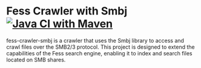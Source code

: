Fess Crawler with Smbj
[![Java CI with Maven](https://github.com/codelibs/fess-crawler-smbj/actions/workflows/maven.yml/badge.svg)](https://github.com/codelibs/fess-crawler-smbj/actions/workflows/maven.yml)
============================

fess-crawler-smbj is a crawler that uses the Smbj library to access and crawl files over the SMB2/3 protocol.
This project is designed to extend the capabilities of the Fess search engine, enabling it to index and search files located on SMB shares.

